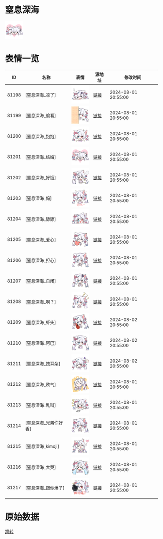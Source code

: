 # 窒息深海

<img src="./cover.png" height="60" alt="cover" />

# 表情一览

|ID|名称|表情|源地址|修改时间|
|----|----|----|----|----|
|81198|[窒息深海_凉了]|<img src="./pic/081198_%5B窒息深海_凉了%5D.png" height="60" alt="凉了"/>|[链接](https://i0.hdslb.com/bfs/garb/99fb981a5f66a23f6c4f401460c12a58a687840f.png)|2024-08-01 20:55:00|
|81199|[窒息深海_偷看]|<img src="./pic/081199_%5B窒息深海_偷看%5D.png" height="60" alt="偷看"/>|[链接](https://i0.hdslb.com/bfs/garb/621d442c9bf1e2b56e09f5c45ef78f7441a32998.png)|2024-08-01 20:55:00|
|81200|[窒息深海_抱抱]|<img src="./pic/081200_%5B窒息深海_抱抱%5D.png" height="60" alt="抱抱"/>|[链接](https://i0.hdslb.com/bfs/garb/581ccda198cf590e67bd7713da1383f8439928b4.png)|2024-08-01 20:55:00|
|81201|[窒息深海_结婚]|<img src="./pic/081201_%5B窒息深海_结婚%5D.png" height="60" alt="结婚"/>|[链接](https://i0.hdslb.com/bfs/garb/3d564a4687b4f232e47108f0b441261a4ed0733b.png)|2024-08-01 20:55:00|
|81202|[窒息深海_好饿]|<img src="./pic/081202_%5B窒息深海_好饿%5D.png" height="60" alt="好饿"/>|[链接](https://i0.hdslb.com/bfs/garb/b3577f0a80fbbb991470c8863969a5606f09b613.png)|2024-08-01 20:55:00|
|81203|[窒息深海_妈]|<img src="./pic/081203_%5B窒息深海_妈%5D.png" height="60" alt="妈"/>|[链接](https://i0.hdslb.com/bfs/garb/b09e6ca4bfcfc457a796cb2a1371c1315050b246.png)|2024-08-01 20:55:00|
|81204|[窒息深海_舔舔]|<img src="./pic/081204_%5B窒息深海_舔舔%5D.png" height="60" alt="舔舔"/>|[链接](https://i0.hdslb.com/bfs/garb/d6f1f21994e9de672b71736ff1559b83e543394a.png)|2024-08-01 20:55:00|
|81205|[窒息深海_爱心]|<img src="./pic/081205_%5B窒息深海_爱心%5D.png" height="60" alt="爱心"/>|[链接](https://i0.hdslb.com/bfs/garb/9f28886ee4c620b6a1c295fce95f030360af31c7.png)|2024-08-01 20:55:00|
|81206|[窒息深海_担心]|<img src="./pic/081206_%5B窒息深海_担心%5D.png" height="60" alt="担心"/>|[链接](https://i0.hdslb.com/bfs/garb/40f672f4bbf1d56296644e2873e891dcf6673380.png)|2024-08-01 20:55:00|
|81207|[窒息深海_自闭]|<img src="./pic/081207_%5B窒息深海_自闭%5D.png" height="60" alt="自闭"/>|[链接](https://i0.hdslb.com/bfs/garb/a9200643fe4090e2a2f5dc54d9095e7f65e127dc.png)|2024-08-01 20:55:00|
|81208|[窒息深海_啊？]|<img src="./pic/081208_%5B窒息深海_啊？%5D.png" height="60" alt="啊？"/>|[链接](https://i0.hdslb.com/bfs/garb/6c2fb234d58377509e2efcb01db6bbec52e046ad.png)|2024-08-01 20:55:00|
|81209|[窒息深海_虾头]|<img src="./pic/081209_%5B窒息深海_虾头%5D.png" height="60" alt="虾头"/>|[链接](https://i0.hdslb.com/bfs/garb/c7b3fe7db82383b45b6849e34138d810d6e3a2b6.png)|2024-08-02 20:55:00|
|81210|[窒息深海_阿巴]|<img src="./pic/081210_%5B窒息深海_阿巴%5D.png" height="60" alt="阿巴"/>|[链接](https://i0.hdslb.com/bfs/garb/c7c3f5bed4a40e88a805b309bd2d17c416af96c9.png)|2024-08-02 20:55:00|
|81211|[窒息深海_拽耳朵]|<img src="./pic/081211_%5B窒息深海_拽耳朵%5D.png" height="60" alt="拽耳朵"/>|[链接](https://i0.hdslb.com/bfs/garb/2196751bd623e837c44b4b626a9a7760446a6317.png)|2024-08-02 20:55:00|
|81212|[窒息深海_欧气]|<img src="./pic/081212_%5B窒息深海_欧气%5D.png" height="60" alt="欧气"/>|[链接](https://i0.hdslb.com/bfs/garb/cb8a4f79a4d6cea97e0ef459c603e9c1f5658dec.png)|2024-08-01 20:55:00|
|81213|[窒息深海_乱叫]|<img src="./pic/081213_%5B窒息深海_乱叫%5D.png" height="60" alt="乱叫"/>|[链接](https://i0.hdslb.com/bfs/garb/9e2eb77d8e68cb230030ea83c93e47d1b70ec7bd.png)|2024-08-01 20:55:00|
|81214|[窒息深海_兄弟你好香]|<img src="./pic/081214_%5B窒息深海_兄弟你好香%5D.png" height="60" alt="兄弟你好香"/>|[链接](https://i0.hdslb.com/bfs/garb/b1cfd5864c10188a384b90fd22d1801b7f2bd4fd.png)|2024-08-01 20:55:00|
|81215|[窒息深海_kimoji]|<img src="./pic/081215_%5B窒息深海_kimoji%5D.png" height="60" alt="kimoji"/>|[链接](https://i0.hdslb.com/bfs/garb/6a61d7944e209f1bf182cf87b7584bc549cdeb40.png)|2024-08-01 20:55:00|
|81216|[窒息深海_大哭]|<img src="./pic/081216_%5B窒息深海_大哭%5D.png" height="60" alt="大哭"/>|[链接](https://i0.hdslb.com/bfs/garb/a17716ac0a8143ca7e08ec103d9bc5c016dd4f4e.png)|2024-08-01 20:55:00|
|81217|[窒息深海_跟你爆了]|<img src="./pic/081217_%5B窒息深海_跟你爆了%5D.png" height="60" alt="跟你爆了"/>|[链接](https://i0.hdslb.com/bfs/garb/7a1c8224b8f51757f203b1b3b77ed947e7c2755a.png)|2024-08-01 20:55:00|

# 原始数据

[跳转](./raw.json)

